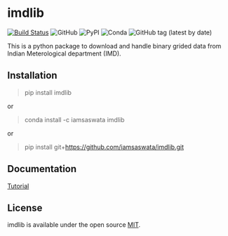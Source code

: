 # imdlib

[![Build Status](https://travis-ci.org/iamsaswata/imdlib.svg?branch=master)](https://travis-ci.org/iamsaswata/imdlib)
![GitHub](https://img.shields.io/github/license/iamsaswata/imdlib)
![PyPI](https://img.shields.io/pypi/v/imdlib)
![Conda](https://img.shields.io/conda/v/iamsaswata/imdlib)
![GitHub tag (latest by date)](https://img.shields.io/github/v/tag/iamsaswata/imdlib)

This is a python package to download and handle binary grided data from Indian Meterological department (IMD).

## Installation

> pip install imdlib
 
 or

> conda install -c iamsaswata imdlib

or 

> pip install git+https://github.com/iamsaswata/imdlib.git


## Documentation

[Tutorial](https://saswatanandi.github.io/softwares/imdlib)

## License

imdlib is available under the open source [MIT](https://opensource.org/licenses/MIT).
